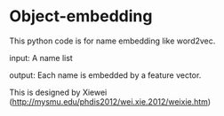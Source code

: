 # Object-embedding
This python code is for name embedding like word2vec.

input: A name list

output: Each name is embedded by a feature vector.

 This is designed by Xiewei (http://mysmu.edu/phdis2012/wei.xie.2012/weixie.htm)
